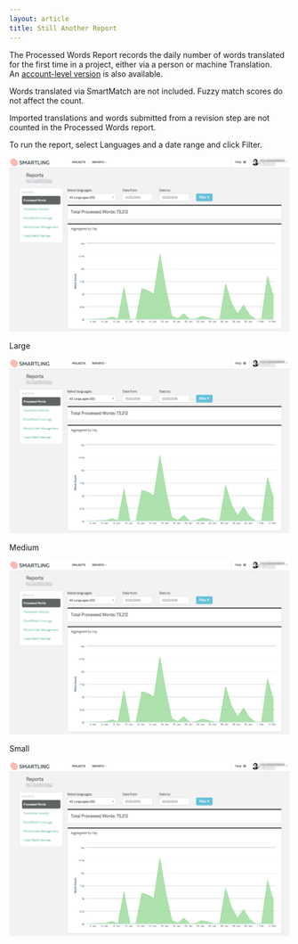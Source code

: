 ```yaml
---
layout: article
title: Still Another Report
---
```


The Processed Words Report records the daily number of words translated for the first time in a project, either via a person or machine Translation. An&nbsp;[account-level version](http://support.smartling.com/hc/en-us/articles/216811267)&nbsp;is also available.

Words translated via SmartMatch are not included. Fuzzy match scores do not affect the count.

Imported translations and words submitted from a revision step are not counted in the Processed Words report.

To run the report, select Languages and a date range and click Filter.

![](/uploads/versions/smartling___processed_words---x----1261-785x---.png)

Large

![large](/uploads/versions/smartling___processed_words---x----1261-785x---.png)

Medium

![medium](/uploads/versions/smartling___processed_words---x----1261-785x---.png)

Small

![small](/uploads/versions/smartling___processed_words---x----1261-785x---.png)